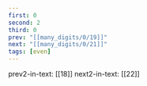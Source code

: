 ```yaml
---
first: 0
second: 2
third: 0
prev: "[[many_digits/0/19]]"
next: "[[many_digits/0/21]]"
tags: [even]
---
```

prev2-in-text: [[18]]
next2-in-text: [[22]]
